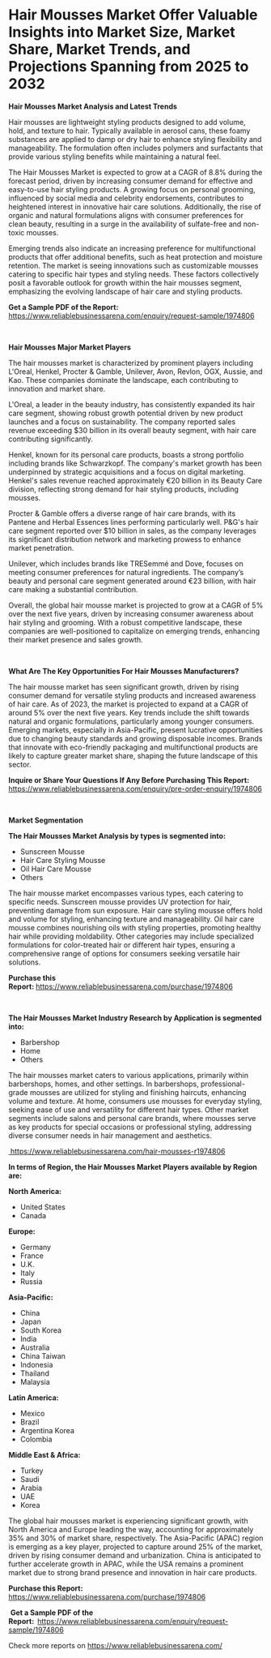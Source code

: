 <p><h1>Hair Mousses Market Offer Valuable Insights into Market Size, Market Share, Market Trends, and Projections Spanning from 2025 to 2032</h1></p><p><strong>Hair Mousses Market Analysis and Latest Trends</strong></p>
<p><p>Hair mousses are lightweight styling products designed to add volume, hold, and texture to hair. Typically available in aerosol cans, these foamy substances are applied to damp or dry hair to enhance styling flexibility and manageability. The formulation often includes polymers and surfactants that provide various styling benefits while maintaining a natural feel.</p><p>The Hair Mousses Market is expected to grow at a CAGR of 8.8% during the forecast period, driven by increasing consumer demand for effective and easy-to-use hair styling products. A growing focus on personal grooming, influenced by social media and celebrity endorsements, contributes to heightened interest in innovative hair care solutions. Additionally, the rise of organic and natural formulations aligns with consumer preferences for clean beauty, resulting in a surge in the availability of sulfate-free and non-toxic mousses.</p><p>Emerging trends also indicate an increasing preference for multifunctional products that offer additional benefits, such as heat protection and moisture retention. The market is seeing innovations such as customizable mousses catering to specific hair types and styling needs. These factors collectively posit a favorable outlook for growth within the hair mousses segment, emphasizing the evolving landscape of hair care and styling products.</p></p>
<p><strong>Get a Sample PDF of the Report:&nbsp;</strong> <a href="https://www.reliablebusinessarena.com/enquiry/request-sample/1974806?utm_campaign=3554&utm_medium=2&utm_source=Github&utm_content=ia&utm_term=28032025&utm_id=hair-mousses">https://www.reliablebusinessarena.com/enquiry/request-sample/1974806</a></p>
<p>&nbsp;</p>
<p><strong>Hair Mousses Major Market Players</strong></p>
<p><p>The hair mousses market is characterized by prominent players including L'Oreal, Henkel, Procter & Gamble, Unilever, Avon, Revlon, OGX, Aussie, and Kao. These companies dominate the landscape, each contributing to innovation and market share.</p><p>L'Oreal, a leader in the beauty industry, has consistently expanded its hair care segment, showing robust growth potential driven by new product launches and a focus on sustainability. The company reported sales revenue exceeding $30 billion in its overall beauty segment, with hair care contributing significantly.</p><p>Henkel, known for its personal care products, boasts a strong portfolio including brands like Schwarzkopf. The company's market growth has been underpinned by strategic acquisitions and a focus on digital marketing. Henkel's sales revenue reached approximately €20 billion in its Beauty Care division, reflecting strong demand for hair styling products, including mousses.</p><p>Procter & Gamble offers a diverse range of hair care brands, with its Pantene and Herbal Essences lines performing particularly well. P&G's hair care segment reported over $10 billion in sales, as the company leverages its significant distribution network and marketing prowess to enhance market penetration.</p><p>Unilever, which includes brands like TRESemmé and Dove, focuses on meeting consumer preferences for natural ingredients. The company’s beauty and personal care segment generated around €23 billion, with hair care making a substantial contribution.</p><p>Overall, the global hair mousse market is projected to grow at a CAGR of 5% over the next five years, driven by increasing consumer awareness about hair styling and grooming. With a robust competitive landscape, these companies are well-positioned to capitalize on emerging trends, enhancing their market presence and sales growth.</p></p>
<p>&nbsp;</p>
<p><strong>What Are The Key Opportunities For Hair Mousses Manufacturers?</strong></p>
<p><p>The hair mousse market has seen significant growth, driven by rising consumer demand for versatile styling products and increased awareness of hair care. As of 2023, the market is projected to expand at a CAGR of around 5% over the next five years. Key trends include the shift towards natural and organic formulations, particularly among younger consumers. Emerging markets, especially in Asia-Pacific, present lucrative opportunities due to changing beauty standards and growing disposable incomes. Brands that innovate with eco-friendly packaging and multifunctional products are likely to capture greater market share, shaping the future landscape of this sector.</p></p>
<p><strong>Inquire or Share Your Questions If Any Before Purchasing This Report:</strong> <a href="https://www.reliablebusinessarena.com/enquiry/pre-order-enquiry/1974806?utm_campaign=3554&utm_medium=2&utm_source=Github&utm_content=ia&utm_term=28032025&utm_id=hair-mousses">https://www.reliablebusinessarena.com/enquiry/pre-order-enquiry/1974806</a></p>
<p>&nbsp;</p>
<p><strong>Market Segmentation</strong></p>
<p><strong>The Hair Mousses Market Analysis by types is segmented into:</strong></p>
<p><ul><li>Sunscreen Mousse</li><li>Hair Care Styling Mousse</li><li>Oil Hair Care Mousse</li><li>Others</li></ul></p>
<p><p>The hair mousse market encompasses various types, each catering to specific needs. Sunscreen mousse provides UV protection for hair, preventing damage from sun exposure. Hair care styling mousse offers hold and volume for styling, enhancing texture and manageability. Oil hair care mousse combines nourishing oils with styling properties, promoting healthy hair while providing moldability. Other categories may include specialized formulations for color-treated hair or different hair types, ensuring a comprehensive range of options for consumers seeking versatile hair solutions.</p></p>
<p><strong>Purchase this Report:&nbsp;</strong><a href="https://www.reliablebusinessarena.com/purchase/1974806?utm_campaign=3554&utm_medium=2&utm_source=Github&utm_content=ia&utm_term=28032025&utm_id=hair-mousses">https://www.reliablebusinessarena.com/purchase/1974806</a></p>
<p>&nbsp;</p>
<p><strong>The Hair Mousses Market Industry Research by Application is segmented into:</strong></p>
<p><ul><li>Barbershop</li><li>Home</li><li>Others</li></ul></p>
<p><p>The hair mousses market caters to various applications, primarily within barbershops, homes, and other settings. In barbershops, professional-grade mousses are utilized for styling and finishing haircuts, enhancing volume and texture. At home, consumers use mousses for everyday styling, seeking ease of use and versatility for different hair types. Other market segments include salons and personal care brands, where mousses serve as key products for special occasions or professional styling, addressing diverse consumer needs in hair management and aesthetics.</p></p>
<p><a href="https://www.reliablebusinessarena.com/hair-mousses-r1974806?utm_campaign=3554&utm_medium=2&utm_source=Github&utm_content=ia&utm_term=28032025&utm_id=hair-mousses">&nbsp;https://www.reliablebusinessarena.com/hair-mousses-r1974806</a></p>
<p><strong>In terms of Region, the Hair Mousses Market Players available by Region are:</strong></p>
<p>
    <p> <strong> North America: </strong>
        <ul>
            <li>United States</li>
            <li>Canada</li>
        </ul>
        </p> 
    <p> <strong> Europe: </strong>
        <ul>
            <li>Germany</li>
            <li>France</li>
            <li>U.K.</li>
            <li>Italy</li>
            <li>Russia</li>
        </ul>
        </p> 
    <p> <strong> Asia-Pacific: </strong>
        <ul>
            <li>China</li>
            <li>Japan</li>
            <li>South Korea</li>
            <li>India</li>
            <li>Australia</li>
            <li>China Taiwan</li>
            <li>Indonesia</li>
            <li>Thailand</li>
            <li>Malaysia</li>
        </ul>
        </p> 
    <p> <strong> Latin America: </strong>
        <ul>
            <li>Mexico</li>
            <li>Brazil</li>
            <li>Argentina Korea</li>
            <li>Colombia</li>
        </ul>
        </p> 
    <p> <strong> Middle East & Africa: </strong>
        <ul>
            <li>Turkey</li>
            <li>Saudi</li>
            <li>Arabia</li>
            <li>UAE</li>
            <li>Korea</li>
        </ul>
    </p>
    </p>
<p><p>The global hair mousses market is experiencing significant growth, with North America and Europe leading the way, accounting for approximately 35% and 30% of market share, respectively. The Asia-Pacific (APAC) region is emerging as a key player, projected to capture around 25% of the market, driven by rising consumer demand and urbanization. China is anticipated to further accelerate growth in APAC, while the USA remains a prominent market due to strong brand presence and innovation in hair care products.</p></p>
<p><strong>Purchase this Report: </strong><a href="https://www.reliablebusinessarena.com/purchase/1974806?utm_campaign=3554&utm_medium=2&utm_source=Github&utm_content=ia&utm_term=28032025&utm_id=hair-mousses">https://www.reliablebusinessarena.com/purchase/1974806</a></p>
<p>&nbsp;<strong>Get a Sample PDF of the Report:&nbsp;&nbsp;</strong><a href="https://www.reliablebusinessarena.com/enquiry/request-sample/1974806?utm_campaign=3554&utm_medium=2&utm_source=Github&utm_content=ia&utm_term=28032025&utm_id=hair-mousses">https://www.reliablebusinessarena.com/enquiry/request-sample/1974806</a></p>
<p><strong></strong></p>
<p>Check more reports on <a href="https://www.reliablebusinessarena.com/?utm_campaign=3554&utm_medium=2&utm_source=Github&utm_content=ia&utm_term=28032025&utm_id=hair-mousses">https://www.reliablebusinessarena.com/</a></p>